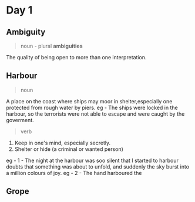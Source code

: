 # Day 1

## Ambiguity
> noun - plural **ambiguities**

The quality of being open to more than one interpretation.

## Harbour
> noun

A place on the coast where ships may moor in shelter,especially one protected from rough water by piers.
eg - The ships were locked in the harbour, so the terrorists were not able to escape and were caught by the goverment.

> verb

1. Keep in one's mind, especially secretly.
2. Shelter or hide (a criminal or wanted person)

eg - 1 - The night at the harbour was soo silent that I started to harbour doubts that something was about to unfold, and suddenly the sky burst into a million colours of joy.
eg - 2 - The hand harboured the 

## Grope



